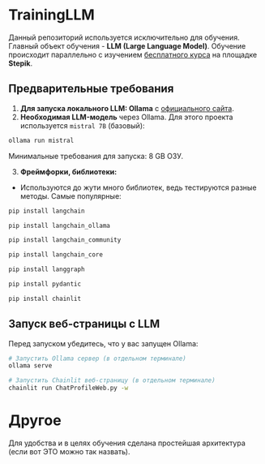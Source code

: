 # TrainingLLM

Данный репозиторий используется исключительно для обучения. Главный объект обучения - **LLM (Large Language Model)**. 
Обучение происходит параллельно с изучением [бесплатного курса](https://stepik.org/course/215591/info) на площадке **Stepik**. 

## Предварительные требования

1. **Для запуска локального LLM: Ollama** с [официального сайта](https://ollama.ai/).
2. **Необходимая LLM-модель** через Ollama. Для этого проекта используется `mistral 7B` (базовый):
```bash
ollama run mistral
```
Минимальные требования для запуска: 8 GB ОЗУ.

3. **Фреймфорки, библиотеки:** 
- Используются до жути много библиотек, ведь тестируются разные методы. Самые популярные:
```bash
pip install langchain
```
```bash
pip install langchain_ollama
```
```bash
pip install langchain_community
```
```bash
pip install langchain_core
```
```bash
pip install langgraph
```
```bash
pip install pydantic
```
```bash
pip install chainlit
```

## Запуск веб-страницы с LLM

Перед запуском убедитесь, что у вас запущен Ollama:

```bash
# Запустить Ollama сервер (в отдельном терминале)
ollama serve

# Запустить Chainlit веб-страницу (в отдельном терминале)
chainlit run ChatProfileWeb.py -w
```
# Другое

Для удобства и в целях обучения сделана простейшая архитектура (если вот ЭТО можно так назвать).